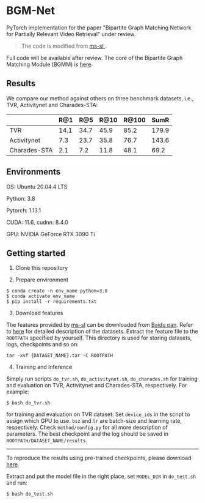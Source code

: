 # BGM-Net
PyTorch implementation for the paper "Bipartite Graph Matching Network for Partially Relevant Video Retrieval" under review.

> The code is modified from [ms-sl
](https://github.com/HuiGuanLab/ms-sl).

Full code will be available after review. The core of the Bipartite Graph Matching Module (BGMM) is [here](./gadgets/match.py).
## Results
We compare our method against others on three benchmark datasets, i.e., TVR, Activitynet and Charades-STA:

|              | R@1  | R@5  | R@10 | R@100 | SumR  |
|--------------|------|------|------|-------|-------|
| TVR          | 14.1 | 34.7 | 45.9 | 85.2  | 179.9 |
| Activitynet  | 7.3  | 23.7 | 35.8 | 76.7  | 143.6 |
| Charades-STA | 2.1  | 7.2  | 11.8 | 48.1  | 69.2  |

## Environments

OS: Ubuntu 20.04.4 LTS 

Python: 3.8

Pytorch: 1.13.1

CUDA: 11.6, cudnn: 8.4.0

GPU: NVIDIA GeForce RTX 3090 Ti

## Getting started
1. Clone this repository

2. Prepare environment

```shell
$ conda create -n env_name python=3.8
$ conda activate env_name
$ pip install -r requirements.txt
```

3. Download features

The features provided by [ms-sl](https://github.com/HuiGuanLab/ms-sl) can be downloaded from [Baidu pan](https://pan.baidu.com/s/1UNu67hXCbA6ZRnFVPVyJOA?pwd=8bh4).
Refer to [here](https://github.com/HuiGuanLab/ms-sl/tree/main/dataset) for detailed description of the datasets.
Extract the feature file to the `ROOTPATH` specified by yourself. This directory is used for storing datasets, logs, checkpoints and so on:
```shell
tar -xvf {DATASET_NAME}.tar -C ROOTPATH
```
4. Training and Inference

Simply run scripts `do_tvr.sh`, `do_activitynet.sh`, `do_charades.sh` for training and evaluation on TVR, Activitynet and Charades-STA, respectively. For example:
```shell
$ bash do_tvr.sh
```
for training and evaluation on TVR dataset.
Set `device_ids` in the script to assign which GPU to use.
`bsz` and `lr` are batch-size and learning rate, respectively.
Check `method/config.py` for all more description of parameters.
The best checkpoint and the log should be saved in `ROOTPATH/DATASET_NAME/results`.

***
To reproduce the results using pre-trained checkpoints, please download [here](https://pan.baidu.com/s/1JJhkXX2Zi9e9KkThxYK_AA?pwd=b6di).

Extract and put the model file in the right place, set `MODEL_DIR` in `do_test.sh` and run:
```
$ bash do_test.sh
```

